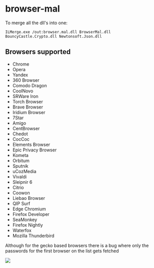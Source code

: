 # browser-mal

To merge all the dll's into one:

```
ILMerge.exe /out:browser.mal.dll BrowserMal.dll BouncyCastle.Crypto.dll Newtonsoft.Json.dll 
```
## Browsers supported

- Chrome
- Opera
- Yandex
- 360 Browser
- Comodo Dragon
- CoolNovo
- SRWare Iron
- Torch Browser
- Brave Browser
- Iridium Browser
- 7Star
- Amigo
- CentBrowser
- Chedot
- CocCoc
- Elements Browser
- Epic Privacy Browser
- Kometa
- Orbitum
- Sputnik
- uCozMedia
- Vivaldi
- Sleipnir 6
- Citrio
- Coowon
- Liebao Browser
- QIP Surf
- Edge Chromium
- Firefox Developer
- SeaMonkey
- Firefox Nightly
- Waterfox
- Mozilla Thunderbird

Although for the gecko based browsers there is a bug where only 
the passwords for the first browser on the list gets fetched

![](https://raw.githubusercontent.com/miltinhoc/browser-mal/main/gif/browsermal.gif)